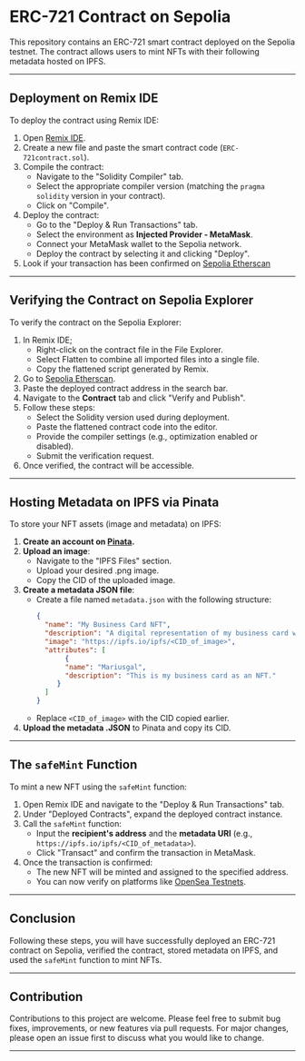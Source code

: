 # ERC-721 Contract on Sepolia

This repository contains an ERC-721 smart contract deployed on the Sepolia testnet. The contract allows users to mint NFTs with their following metadata hosted on IPFS.

---

## Deployment on Remix IDE

To deploy the contract using Remix IDE:

1. Open [Remix IDE](https://remix.ethereum.org/).
2. Create a new file and paste the smart contract code (`ERC-721contract.sol`).
3. Compile the contract:
   - Navigate to the "Solidity Compiler" tab.
   - Select the appropriate compiler version (matching the `pragma solidity` version in your contract).
   - Click on "Compile".
4. Deploy the contract:
   - Go to the "Deploy & Run Transactions" tab.
   - Select the environment as **Injected Provider - MetaMask**.
   - Connect your MetaMask wallet to the Sepolia network.
   - Deploy the contract by selecting it and clicking "Deploy".
5. Look if your transaction has been confirmed on [Sepolia Etherscan](https://sepolia.etherscan.io/)

---

## Verifying the Contract on Sepolia Explorer

To verify the contract on the Sepolia Explorer:

1. In Remix IDE; 
   -  Right-click on the contract file in the File Explorer.
   -  Select Flatten to combine all imported files into a single file.
   -  Copy the flattened script generated by Remix.
2. Go to [Sepolia Etherscan](https://sepolia.etherscan.io/).
3. Paste the deployed contract address in the search bar.
4. Navigate to the **Contract** tab and click "Verify and Publish".
5. Follow these steps:
   - Select the Solidity version used during deployment.
   - Paste the flattened contract code into the editor.
   - Provide the compiler settings (e.g., optimization enabled or disabled).
   - Submit the verification request.
6. Once verified, the contract will be accessible.

---

## Hosting Metadata on IPFS via Pinata

To store your NFT assets (image and metadata) on IPFS:

1. **Create an account on [Pinata](https://www.pinata.cloud/).**
2. **Upload an image**:
   - Navigate to the "IPFS Files" section.
   - Upload your desired .png image.
   - Copy the CID of the uploaded image.
3. **Create a metadata JSON file**:
   - Create a file named `metadata.json` with the following structure:
     ```json
     {
       "name": "My Business Card NFT",
       "description": "A digital representation of my business card with contact details.",
       "image": "https://ipfs.io/ipfs/<CID_of_image>",
       "attributes": [
            {
            "name": "Mariusgal",
            "description": "This is my business card as an NFT."
          }
       ]
     }
     
     ```
   - Replace `<CID_of_image>` with the CID copied earlier.
4. **Upload the metadata .JSON** to Pinata and copy its CID.

---

## The `safeMint` Function

To mint a new NFT using the `safeMint` function:

1. Open Remix IDE and navigate to the "Deploy & Run Transactions" tab.
2. Under "Deployed Contracts", expand the deployed contract instance.
3. Call the `safeMint` function:
   - Input the **recipient's address** and the **metadata URI** (e.g., `https://ipfs.io/ipfs/<CID_of_metadata>`).
   - Click "Transact" and confirm the transaction in MetaMask.
4. Once the transaction is confirmed:
   - The new NFT will be minted and assigned to the specified address.
   - You can now verify on platforms like [OpenSea Testnets](https://testnets.opensea.io/).

---

## Conclusion

Following these steps, you will have successfully deployed an ERC-721 contract on Sepolia, verified the contract, stored metadata on IPFS, and used the `safeMint` function to mint NFTs. 

---

## Contribution

Contributions to this project are welcome. Please feel free to submit bug fixes, improvements, or new features via pull requests. For major changes, please open an issue first to discuss what you would like to change.

---